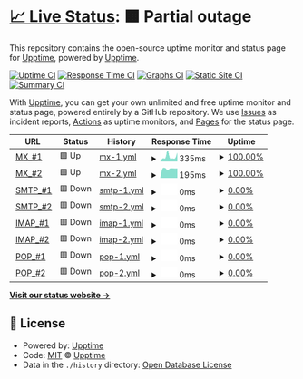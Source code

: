 # [📈 Live Status](https://upptime.github.io/upptime): <!--live status--> **🟧 Partial outage**

This repository contains the open-source uptime monitor and status page for [Upptime](https://upptime.js.org), powered by [Upptime](https://github.com/upptime/upptime).

[![Uptime CI](https://github.com/illimited-wolf/sa-m/workflows/Uptime%20CI/badge.svg)](https://github.com/illimited-wolf/sa-m/actions?query=workflow%3A%22Uptime+CI%22)
[![Response Time CI](https://github.com/illimited-wolf/sa-m/workflows/Response%20Time%20CI/badge.svg)](https://github.com/illimited-wolf/sa-m/actions?query=workflow%3A%22Response+Time+CI%22)
[![Graphs CI](https://github.com/illimited-wolf/sa-m/workflows/Graphs%20CI/badge.svg)](https://github.com/illimited-wolf/sa-m/actions?query=workflow%3A%22Graphs+CI%22)
[![Static Site CI](https://github.com/illimited-wolf/sa-m/workflows/Static%20Site%20CI/badge.svg)](https://github.com/illimited-wolf/sa-m/actions?query=workflow%3A%22Static+Site+CI%22)
[![Summary CI](https://github.com/illimited-wolf/sa-m/workflows/Summary%20CI/badge.svg)](https://github.com/illimited-wolf/sa-m/actions?query=workflow%3A%22Summary+CI%22)

With [Upptime](https://upptime.js.org), you can get your own unlimited and free uptime monitor and status page, powered entirely by a GitHub repository. We use [Issues](https://github.com/upptime/upptime/issues) as incident reports, [Actions](https://github.com/illimited-wolf/sa-m/actions) as uptime monitors, and [Pages](https://upptime.github.io/upptime) for the status page.

<!--start: status pages-->
<!-- This summary is generated by Upptime (https://github.com/upptime/upptime) -->
<!-- Do not edit this manually, your changes will be overwritten -->
<!-- prettier-ignore -->
| URL | Status | History | Response Time | Uptime |
| --- | ------ | ------- | ------------- | ------ |
| <img alt="" src="https://icons.duckduckgo.com/ip3/null.ico" height="13"> [MX_#1](202.175.34.59) | 🟩 Up | [mx-1.yml](https://github.com/illimited-wolf/sa-m/commits/HEAD/history/mx-1.yml) | <details><summary><img alt="Response time graph" src="./graphs/mx-1/response-time-week.png" height="20"> 335ms</summary><br><a href="https://illimited-wolf.github.io/sa-m/history/mx-1"><img alt="Response time 251" src="https://img.shields.io/endpoint?url=https%3A%2F%2Fraw.githubusercontent.com%2Fillimited-wolf%2Fsa-m%2FHEAD%2Fapi%2Fmx-1%2Fresponse-time.json"></a><br><a href="https://illimited-wolf.github.io/sa-m/history/mx-1"><img alt="24-hour response time 159" src="https://img.shields.io/endpoint?url=https%3A%2F%2Fraw.githubusercontent.com%2Fillimited-wolf%2Fsa-m%2FHEAD%2Fapi%2Fmx-1%2Fresponse-time-day.json"></a><br><a href="https://illimited-wolf.github.io/sa-m/history/mx-1"><img alt="7-day response time 335" src="https://img.shields.io/endpoint?url=https%3A%2F%2Fraw.githubusercontent.com%2Fillimited-wolf%2Fsa-m%2FHEAD%2Fapi%2Fmx-1%2Fresponse-time-week.json"></a><br><a href="https://illimited-wolf.github.io/sa-m/history/mx-1"><img alt="30-day response time 287" src="https://img.shields.io/endpoint?url=https%3A%2F%2Fraw.githubusercontent.com%2Fillimited-wolf%2Fsa-m%2FHEAD%2Fapi%2Fmx-1%2Fresponse-time-month.json"></a><br><a href="https://illimited-wolf.github.io/sa-m/history/mx-1"><img alt="1-year response time 251" src="https://img.shields.io/endpoint?url=https%3A%2F%2Fraw.githubusercontent.com%2Fillimited-wolf%2Fsa-m%2FHEAD%2Fapi%2Fmx-1%2Fresponse-time-year.json"></a></details> | <details><summary><a href="https://illimited-wolf.github.io/sa-m/history/mx-1">100.00%</a></summary><a href="https://illimited-wolf.github.io/sa-m/history/mx-1"><img alt="All-time uptime 99.20%" src="https://img.shields.io/endpoint?url=https%3A%2F%2Fraw.githubusercontent.com%2Fillimited-wolf%2Fsa-m%2FHEAD%2Fapi%2Fmx-1%2Fuptime.json"></a><br><a href="https://illimited-wolf.github.io/sa-m/history/mx-1"><img alt="24-hour uptime 100.00%" src="https://img.shields.io/endpoint?url=https%3A%2F%2Fraw.githubusercontent.com%2Fillimited-wolf%2Fsa-m%2FHEAD%2Fapi%2Fmx-1%2Fuptime-day.json"></a><br><a href="https://illimited-wolf.github.io/sa-m/history/mx-1"><img alt="7-day uptime 100.00%" src="https://img.shields.io/endpoint?url=https%3A%2F%2Fraw.githubusercontent.com%2Fillimited-wolf%2Fsa-m%2FHEAD%2Fapi%2Fmx-1%2Fuptime-week.json"></a><br><a href="https://illimited-wolf.github.io/sa-m/history/mx-1"><img alt="30-day uptime 93.29%" src="https://img.shields.io/endpoint?url=https%3A%2F%2Fraw.githubusercontent.com%2Fillimited-wolf%2Fsa-m%2FHEAD%2Fapi%2Fmx-1%2Fuptime-month.json"></a><br><a href="https://illimited-wolf.github.io/sa-m/history/mx-1"><img alt="1-year uptime 99.20%" src="https://img.shields.io/endpoint?url=https%3A%2F%2Fraw.githubusercontent.com%2Fillimited-wolf%2Fsa-m%2FHEAD%2Fapi%2Fmx-1%2Fuptime-year.json"></a></details>
| <img alt="" src="https://icons.duckduckgo.com/ip3/null.ico" height="13"> [MX_#2](43.247.27.59) | 🟩 Up | [mx-2.yml](https://github.com/illimited-wolf/sa-m/commits/HEAD/history/mx-2.yml) | <details><summary><img alt="Response time graph" src="./graphs/mx-2/response-time-week.png" height="20"> 195ms</summary><br><a href="https://illimited-wolf.github.io/sa-m/history/mx-2"><img alt="Response time 229" src="https://img.shields.io/endpoint?url=https%3A%2F%2Fraw.githubusercontent.com%2Fillimited-wolf%2Fsa-m%2FHEAD%2Fapi%2Fmx-2%2Fresponse-time.json"></a><br><a href="https://illimited-wolf.github.io/sa-m/history/mx-2"><img alt="24-hour response time 163" src="https://img.shields.io/endpoint?url=https%3A%2F%2Fraw.githubusercontent.com%2Fillimited-wolf%2Fsa-m%2FHEAD%2Fapi%2Fmx-2%2Fresponse-time-day.json"></a><br><a href="https://illimited-wolf.github.io/sa-m/history/mx-2"><img alt="7-day response time 195" src="https://img.shields.io/endpoint?url=https%3A%2F%2Fraw.githubusercontent.com%2Fillimited-wolf%2Fsa-m%2FHEAD%2Fapi%2Fmx-2%2Fresponse-time-week.json"></a><br><a href="https://illimited-wolf.github.io/sa-m/history/mx-2"><img alt="30-day response time 199" src="https://img.shields.io/endpoint?url=https%3A%2F%2Fraw.githubusercontent.com%2Fillimited-wolf%2Fsa-m%2FHEAD%2Fapi%2Fmx-2%2Fresponse-time-month.json"></a><br><a href="https://illimited-wolf.github.io/sa-m/history/mx-2"><img alt="1-year response time 229" src="https://img.shields.io/endpoint?url=https%3A%2F%2Fraw.githubusercontent.com%2Fillimited-wolf%2Fsa-m%2FHEAD%2Fapi%2Fmx-2%2Fresponse-time-year.json"></a></details> | <details><summary><a href="https://illimited-wolf.github.io/sa-m/history/mx-2">100.00%</a></summary><a href="https://illimited-wolf.github.io/sa-m/history/mx-2"><img alt="All-time uptime 99.20%" src="https://img.shields.io/endpoint?url=https%3A%2F%2Fraw.githubusercontent.com%2Fillimited-wolf%2Fsa-m%2FHEAD%2Fapi%2Fmx-2%2Fuptime.json"></a><br><a href="https://illimited-wolf.github.io/sa-m/history/mx-2"><img alt="24-hour uptime 100.00%" src="https://img.shields.io/endpoint?url=https%3A%2F%2Fraw.githubusercontent.com%2Fillimited-wolf%2Fsa-m%2FHEAD%2Fapi%2Fmx-2%2Fuptime-day.json"></a><br><a href="https://illimited-wolf.github.io/sa-m/history/mx-2"><img alt="7-day uptime 100.00%" src="https://img.shields.io/endpoint?url=https%3A%2F%2Fraw.githubusercontent.com%2Fillimited-wolf%2Fsa-m%2FHEAD%2Fapi%2Fmx-2%2Fuptime-week.json"></a><br><a href="https://illimited-wolf.github.io/sa-m/history/mx-2"><img alt="30-day uptime 93.29%" src="https://img.shields.io/endpoint?url=https%3A%2F%2Fraw.githubusercontent.com%2Fillimited-wolf%2Fsa-m%2FHEAD%2Fapi%2Fmx-2%2Fuptime-month.json"></a><br><a href="https://illimited-wolf.github.io/sa-m/history/mx-2"><img alt="1-year uptime 99.20%" src="https://img.shields.io/endpoint?url=https%3A%2F%2Fraw.githubusercontent.com%2Fillimited-wolf%2Fsa-m%2FHEAD%2Fapi%2Fmx-2%2Fuptime-year.json"></a></details>
| <img alt="" src="https://icons.duckduckgo.com/ip3/null.ico" height="13"> [SMTP_#1](43.247.27.58) | 🟥 Down | [smtp-1.yml](https://github.com/illimited-wolf/sa-m/commits/HEAD/history/smtp-1.yml) | <details><summary><img alt="Response time graph" src="./graphs/smtp-1/response-time-week.png" height="20"> 0ms</summary><br><a href="https://illimited-wolf.github.io/sa-m/history/smtp-1"><img alt="Response time 210" src="https://img.shields.io/endpoint?url=https%3A%2F%2Fraw.githubusercontent.com%2Fillimited-wolf%2Fsa-m%2FHEAD%2Fapi%2Fsmtp-1%2Fresponse-time.json"></a><br><a href="https://illimited-wolf.github.io/sa-m/history/smtp-1"><img alt="24-hour response time 0" src="https://img.shields.io/endpoint?url=https%3A%2F%2Fraw.githubusercontent.com%2Fillimited-wolf%2Fsa-m%2FHEAD%2Fapi%2Fsmtp-1%2Fresponse-time-day.json"></a><br><a href="https://illimited-wolf.github.io/sa-m/history/smtp-1"><img alt="7-day response time 0" src="https://img.shields.io/endpoint?url=https%3A%2F%2Fraw.githubusercontent.com%2Fillimited-wolf%2Fsa-m%2FHEAD%2Fapi%2Fsmtp-1%2Fresponse-time-week.json"></a><br><a href="https://illimited-wolf.github.io/sa-m/history/smtp-1"><img alt="30-day response time 0" src="https://img.shields.io/endpoint?url=https%3A%2F%2Fraw.githubusercontent.com%2Fillimited-wolf%2Fsa-m%2FHEAD%2Fapi%2Fsmtp-1%2Fresponse-time-month.json"></a><br><a href="https://illimited-wolf.github.io/sa-m/history/smtp-1"><img alt="1-year response time 210" src="https://img.shields.io/endpoint?url=https%3A%2F%2Fraw.githubusercontent.com%2Fillimited-wolf%2Fsa-m%2FHEAD%2Fapi%2Fsmtp-1%2Fresponse-time-year.json"></a></details> | <details><summary><a href="https://illimited-wolf.github.io/sa-m/history/smtp-1">0.00%</a></summary><a href="https://illimited-wolf.github.io/sa-m/history/smtp-1"><img alt="All-time uptime 67.60%" src="https://img.shields.io/endpoint?url=https%3A%2F%2Fraw.githubusercontent.com%2Fillimited-wolf%2Fsa-m%2FHEAD%2Fapi%2Fsmtp-1%2Fuptime.json"></a><br><a href="https://illimited-wolf.github.io/sa-m/history/smtp-1"><img alt="24-hour uptime 0.00%" src="https://img.shields.io/endpoint?url=https%3A%2F%2Fraw.githubusercontent.com%2Fillimited-wolf%2Fsa-m%2FHEAD%2Fapi%2Fsmtp-1%2Fuptime-day.json"></a><br><a href="https://illimited-wolf.github.io/sa-m/history/smtp-1"><img alt="7-day uptime 0.00%" src="https://img.shields.io/endpoint?url=https%3A%2F%2Fraw.githubusercontent.com%2Fillimited-wolf%2Fsa-m%2FHEAD%2Fapi%2Fsmtp-1%2Fuptime-week.json"></a><br><a href="https://illimited-wolf.github.io/sa-m/history/smtp-1"><img alt="30-day uptime 1.38%" src="https://img.shields.io/endpoint?url=https%3A%2F%2Fraw.githubusercontent.com%2Fillimited-wolf%2Fsa-m%2FHEAD%2Fapi%2Fsmtp-1%2Fuptime-month.json"></a><br><a href="https://illimited-wolf.github.io/sa-m/history/smtp-1"><img alt="1-year uptime 67.60%" src="https://img.shields.io/endpoint?url=https%3A%2F%2Fraw.githubusercontent.com%2Fillimited-wolf%2Fsa-m%2FHEAD%2Fapi%2Fsmtp-1%2Fuptime-year.json"></a></details>
| <img alt="" src="https://icons.duckduckgo.com/ip3/null.ico" height="13"> [SMTP_#2](202.175.34.58) | 🟥 Down | [smtp-2.yml](https://github.com/illimited-wolf/sa-m/commits/HEAD/history/smtp-2.yml) | <details><summary><img alt="Response time graph" src="./graphs/smtp-2/response-time-week.png" height="20"> 0ms</summary><br><a href="https://illimited-wolf.github.io/sa-m/history/smtp-2"><img alt="Response time 227" src="https://img.shields.io/endpoint?url=https%3A%2F%2Fraw.githubusercontent.com%2Fillimited-wolf%2Fsa-m%2FHEAD%2Fapi%2Fsmtp-2%2Fresponse-time.json"></a><br><a href="https://illimited-wolf.github.io/sa-m/history/smtp-2"><img alt="24-hour response time 0" src="https://img.shields.io/endpoint?url=https%3A%2F%2Fraw.githubusercontent.com%2Fillimited-wolf%2Fsa-m%2FHEAD%2Fapi%2Fsmtp-2%2Fresponse-time-day.json"></a><br><a href="https://illimited-wolf.github.io/sa-m/history/smtp-2"><img alt="7-day response time 0" src="https://img.shields.io/endpoint?url=https%3A%2F%2Fraw.githubusercontent.com%2Fillimited-wolf%2Fsa-m%2FHEAD%2Fapi%2Fsmtp-2%2Fresponse-time-week.json"></a><br><a href="https://illimited-wolf.github.io/sa-m/history/smtp-2"><img alt="30-day response time 0" src="https://img.shields.io/endpoint?url=https%3A%2F%2Fraw.githubusercontent.com%2Fillimited-wolf%2Fsa-m%2FHEAD%2Fapi%2Fsmtp-2%2Fresponse-time-month.json"></a><br><a href="https://illimited-wolf.github.io/sa-m/history/smtp-2"><img alt="1-year response time 227" src="https://img.shields.io/endpoint?url=https%3A%2F%2Fraw.githubusercontent.com%2Fillimited-wolf%2Fsa-m%2FHEAD%2Fapi%2Fsmtp-2%2Fresponse-time-year.json"></a></details> | <details><summary><a href="https://illimited-wolf.github.io/sa-m/history/smtp-2">0.00%</a></summary><a href="https://illimited-wolf.github.io/sa-m/history/smtp-2"><img alt="All-time uptime 67.60%" src="https://img.shields.io/endpoint?url=https%3A%2F%2Fraw.githubusercontent.com%2Fillimited-wolf%2Fsa-m%2FHEAD%2Fapi%2Fsmtp-2%2Fuptime.json"></a><br><a href="https://illimited-wolf.github.io/sa-m/history/smtp-2"><img alt="24-hour uptime 0.00%" src="https://img.shields.io/endpoint?url=https%3A%2F%2Fraw.githubusercontent.com%2Fillimited-wolf%2Fsa-m%2FHEAD%2Fapi%2Fsmtp-2%2Fuptime-day.json"></a><br><a href="https://illimited-wolf.github.io/sa-m/history/smtp-2"><img alt="7-day uptime 0.00%" src="https://img.shields.io/endpoint?url=https%3A%2F%2Fraw.githubusercontent.com%2Fillimited-wolf%2Fsa-m%2FHEAD%2Fapi%2Fsmtp-2%2Fuptime-week.json"></a><br><a href="https://illimited-wolf.github.io/sa-m/history/smtp-2"><img alt="30-day uptime 1.38%" src="https://img.shields.io/endpoint?url=https%3A%2F%2Fraw.githubusercontent.com%2Fillimited-wolf%2Fsa-m%2FHEAD%2Fapi%2Fsmtp-2%2Fuptime-month.json"></a><br><a href="https://illimited-wolf.github.io/sa-m/history/smtp-2"><img alt="1-year uptime 67.60%" src="https://img.shields.io/endpoint?url=https%3A%2F%2Fraw.githubusercontent.com%2Fillimited-wolf%2Fsa-m%2FHEAD%2Fapi%2Fsmtp-2%2Fuptime-year.json"></a></details>
| <img alt="" src="https://icons.duckduckgo.com/ip3/null.ico" height="13"> [IMAP_#1](43.247.27.58) | 🟥 Down | [imap-1.yml](https://github.com/illimited-wolf/sa-m/commits/HEAD/history/imap-1.yml) | <details><summary><img alt="Response time graph" src="./graphs/imap-1/response-time-week.png" height="20"> 0ms</summary><br><a href="https://illimited-wolf.github.io/sa-m/history/imap-1"><img alt="Response time 231" src="https://img.shields.io/endpoint?url=https%3A%2F%2Fraw.githubusercontent.com%2Fillimited-wolf%2Fsa-m%2FHEAD%2Fapi%2Fimap-1%2Fresponse-time.json"></a><br><a href="https://illimited-wolf.github.io/sa-m/history/imap-1"><img alt="24-hour response time 0" src="https://img.shields.io/endpoint?url=https%3A%2F%2Fraw.githubusercontent.com%2Fillimited-wolf%2Fsa-m%2FHEAD%2Fapi%2Fimap-1%2Fresponse-time-day.json"></a><br><a href="https://illimited-wolf.github.io/sa-m/history/imap-1"><img alt="7-day response time 0" src="https://img.shields.io/endpoint?url=https%3A%2F%2Fraw.githubusercontent.com%2Fillimited-wolf%2Fsa-m%2FHEAD%2Fapi%2Fimap-1%2Fresponse-time-week.json"></a><br><a href="https://illimited-wolf.github.io/sa-m/history/imap-1"><img alt="30-day response time 0" src="https://img.shields.io/endpoint?url=https%3A%2F%2Fraw.githubusercontent.com%2Fillimited-wolf%2Fsa-m%2FHEAD%2Fapi%2Fimap-1%2Fresponse-time-month.json"></a><br><a href="https://illimited-wolf.github.io/sa-m/history/imap-1"><img alt="1-year response time 231" src="https://img.shields.io/endpoint?url=https%3A%2F%2Fraw.githubusercontent.com%2Fillimited-wolf%2Fsa-m%2FHEAD%2Fapi%2Fimap-1%2Fresponse-time-year.json"></a></details> | <details><summary><a href="https://illimited-wolf.github.io/sa-m/history/imap-1">0.00%</a></summary><a href="https://illimited-wolf.github.io/sa-m/history/imap-1"><img alt="All-time uptime 67.60%" src="https://img.shields.io/endpoint?url=https%3A%2F%2Fraw.githubusercontent.com%2Fillimited-wolf%2Fsa-m%2FHEAD%2Fapi%2Fimap-1%2Fuptime.json"></a><br><a href="https://illimited-wolf.github.io/sa-m/history/imap-1"><img alt="24-hour uptime 0.00%" src="https://img.shields.io/endpoint?url=https%3A%2F%2Fraw.githubusercontent.com%2Fillimited-wolf%2Fsa-m%2FHEAD%2Fapi%2Fimap-1%2Fuptime-day.json"></a><br><a href="https://illimited-wolf.github.io/sa-m/history/imap-1"><img alt="7-day uptime 0.00%" src="https://img.shields.io/endpoint?url=https%3A%2F%2Fraw.githubusercontent.com%2Fillimited-wolf%2Fsa-m%2FHEAD%2Fapi%2Fimap-1%2Fuptime-week.json"></a><br><a href="https://illimited-wolf.github.io/sa-m/history/imap-1"><img alt="30-day uptime 1.38%" src="https://img.shields.io/endpoint?url=https%3A%2F%2Fraw.githubusercontent.com%2Fillimited-wolf%2Fsa-m%2FHEAD%2Fapi%2Fimap-1%2Fuptime-month.json"></a><br><a href="https://illimited-wolf.github.io/sa-m/history/imap-1"><img alt="1-year uptime 67.60%" src="https://img.shields.io/endpoint?url=https%3A%2F%2Fraw.githubusercontent.com%2Fillimited-wolf%2Fsa-m%2FHEAD%2Fapi%2Fimap-1%2Fuptime-year.json"></a></details>
| <img alt="" src="https://icons.duckduckgo.com/ip3/null.ico" height="13"> [IMAP_#2](202.175.34.58) | 🟥 Down | [imap-2.yml](https://github.com/illimited-wolf/sa-m/commits/HEAD/history/imap-2.yml) | <details><summary><img alt="Response time graph" src="./graphs/imap-2/response-time-week.png" height="20"> 0ms</summary><br><a href="https://illimited-wolf.github.io/sa-m/history/imap-2"><img alt="Response time 217" src="https://img.shields.io/endpoint?url=https%3A%2F%2Fraw.githubusercontent.com%2Fillimited-wolf%2Fsa-m%2FHEAD%2Fapi%2Fimap-2%2Fresponse-time.json"></a><br><a href="https://illimited-wolf.github.io/sa-m/history/imap-2"><img alt="24-hour response time 0" src="https://img.shields.io/endpoint?url=https%3A%2F%2Fraw.githubusercontent.com%2Fillimited-wolf%2Fsa-m%2FHEAD%2Fapi%2Fimap-2%2Fresponse-time-day.json"></a><br><a href="https://illimited-wolf.github.io/sa-m/history/imap-2"><img alt="7-day response time 0" src="https://img.shields.io/endpoint?url=https%3A%2F%2Fraw.githubusercontent.com%2Fillimited-wolf%2Fsa-m%2FHEAD%2Fapi%2Fimap-2%2Fresponse-time-week.json"></a><br><a href="https://illimited-wolf.github.io/sa-m/history/imap-2"><img alt="30-day response time 0" src="https://img.shields.io/endpoint?url=https%3A%2F%2Fraw.githubusercontent.com%2Fillimited-wolf%2Fsa-m%2FHEAD%2Fapi%2Fimap-2%2Fresponse-time-month.json"></a><br><a href="https://illimited-wolf.github.io/sa-m/history/imap-2"><img alt="1-year response time 217" src="https://img.shields.io/endpoint?url=https%3A%2F%2Fraw.githubusercontent.com%2Fillimited-wolf%2Fsa-m%2FHEAD%2Fapi%2Fimap-2%2Fresponse-time-year.json"></a></details> | <details><summary><a href="https://illimited-wolf.github.io/sa-m/history/imap-2">0.00%</a></summary><a href="https://illimited-wolf.github.io/sa-m/history/imap-2"><img alt="All-time uptime 67.60%" src="https://img.shields.io/endpoint?url=https%3A%2F%2Fraw.githubusercontent.com%2Fillimited-wolf%2Fsa-m%2FHEAD%2Fapi%2Fimap-2%2Fuptime.json"></a><br><a href="https://illimited-wolf.github.io/sa-m/history/imap-2"><img alt="24-hour uptime 0.00%" src="https://img.shields.io/endpoint?url=https%3A%2F%2Fraw.githubusercontent.com%2Fillimited-wolf%2Fsa-m%2FHEAD%2Fapi%2Fimap-2%2Fuptime-day.json"></a><br><a href="https://illimited-wolf.github.io/sa-m/history/imap-2"><img alt="7-day uptime 0.00%" src="https://img.shields.io/endpoint?url=https%3A%2F%2Fraw.githubusercontent.com%2Fillimited-wolf%2Fsa-m%2FHEAD%2Fapi%2Fimap-2%2Fuptime-week.json"></a><br><a href="https://illimited-wolf.github.io/sa-m/history/imap-2"><img alt="30-day uptime 1.38%" src="https://img.shields.io/endpoint?url=https%3A%2F%2Fraw.githubusercontent.com%2Fillimited-wolf%2Fsa-m%2FHEAD%2Fapi%2Fimap-2%2Fuptime-month.json"></a><br><a href="https://illimited-wolf.github.io/sa-m/history/imap-2"><img alt="1-year uptime 67.60%" src="https://img.shields.io/endpoint?url=https%3A%2F%2Fraw.githubusercontent.com%2Fillimited-wolf%2Fsa-m%2FHEAD%2Fapi%2Fimap-2%2Fuptime-year.json"></a></details>
| <img alt="" src="https://icons.duckduckgo.com/ip3/null.ico" height="13"> [POP_#1](43.247.27.58) | 🟥 Down | [pop-1.yml](https://github.com/illimited-wolf/sa-m/commits/HEAD/history/pop-1.yml) | <details><summary><img alt="Response time graph" src="./graphs/pop-1/response-time-week.png" height="20"> 0ms</summary><br><a href="https://illimited-wolf.github.io/sa-m/history/pop-1"><img alt="Response time 218" src="https://img.shields.io/endpoint?url=https%3A%2F%2Fraw.githubusercontent.com%2Fillimited-wolf%2Fsa-m%2FHEAD%2Fapi%2Fpop-1%2Fresponse-time.json"></a><br><a href="https://illimited-wolf.github.io/sa-m/history/pop-1"><img alt="24-hour response time 0" src="https://img.shields.io/endpoint?url=https%3A%2F%2Fraw.githubusercontent.com%2Fillimited-wolf%2Fsa-m%2FHEAD%2Fapi%2Fpop-1%2Fresponse-time-day.json"></a><br><a href="https://illimited-wolf.github.io/sa-m/history/pop-1"><img alt="7-day response time 0" src="https://img.shields.io/endpoint?url=https%3A%2F%2Fraw.githubusercontent.com%2Fillimited-wolf%2Fsa-m%2FHEAD%2Fapi%2Fpop-1%2Fresponse-time-week.json"></a><br><a href="https://illimited-wolf.github.io/sa-m/history/pop-1"><img alt="30-day response time 0" src="https://img.shields.io/endpoint?url=https%3A%2F%2Fraw.githubusercontent.com%2Fillimited-wolf%2Fsa-m%2FHEAD%2Fapi%2Fpop-1%2Fresponse-time-month.json"></a><br><a href="https://illimited-wolf.github.io/sa-m/history/pop-1"><img alt="1-year response time 218" src="https://img.shields.io/endpoint?url=https%3A%2F%2Fraw.githubusercontent.com%2Fillimited-wolf%2Fsa-m%2FHEAD%2Fapi%2Fpop-1%2Fresponse-time-year.json"></a></details> | <details><summary><a href="https://illimited-wolf.github.io/sa-m/history/pop-1">0.00%</a></summary><a href="https://illimited-wolf.github.io/sa-m/history/pop-1"><img alt="All-time uptime 67.60%" src="https://img.shields.io/endpoint?url=https%3A%2F%2Fraw.githubusercontent.com%2Fillimited-wolf%2Fsa-m%2FHEAD%2Fapi%2Fpop-1%2Fuptime.json"></a><br><a href="https://illimited-wolf.github.io/sa-m/history/pop-1"><img alt="24-hour uptime 0.00%" src="https://img.shields.io/endpoint?url=https%3A%2F%2Fraw.githubusercontent.com%2Fillimited-wolf%2Fsa-m%2FHEAD%2Fapi%2Fpop-1%2Fuptime-day.json"></a><br><a href="https://illimited-wolf.github.io/sa-m/history/pop-1"><img alt="7-day uptime 0.00%" src="https://img.shields.io/endpoint?url=https%3A%2F%2Fraw.githubusercontent.com%2Fillimited-wolf%2Fsa-m%2FHEAD%2Fapi%2Fpop-1%2Fuptime-week.json"></a><br><a href="https://illimited-wolf.github.io/sa-m/history/pop-1"><img alt="30-day uptime 1.38%" src="https://img.shields.io/endpoint?url=https%3A%2F%2Fraw.githubusercontent.com%2Fillimited-wolf%2Fsa-m%2FHEAD%2Fapi%2Fpop-1%2Fuptime-month.json"></a><br><a href="https://illimited-wolf.github.io/sa-m/history/pop-1"><img alt="1-year uptime 67.60%" src="https://img.shields.io/endpoint?url=https%3A%2F%2Fraw.githubusercontent.com%2Fillimited-wolf%2Fsa-m%2FHEAD%2Fapi%2Fpop-1%2Fuptime-year.json"></a></details>
| <img alt="" src="https://icons.duckduckgo.com/ip3/null.ico" height="13"> [POP_#2](202.175.34.58) | 🟥 Down | [pop-2.yml](https://github.com/illimited-wolf/sa-m/commits/HEAD/history/pop-2.yml) | <details><summary><img alt="Response time graph" src="./graphs/pop-2/response-time-week.png" height="20"> 0ms</summary><br><a href="https://illimited-wolf.github.io/sa-m/history/pop-2"><img alt="Response time 236" src="https://img.shields.io/endpoint?url=https%3A%2F%2Fraw.githubusercontent.com%2Fillimited-wolf%2Fsa-m%2FHEAD%2Fapi%2Fpop-2%2Fresponse-time.json"></a><br><a href="https://illimited-wolf.github.io/sa-m/history/pop-2"><img alt="24-hour response time 0" src="https://img.shields.io/endpoint?url=https%3A%2F%2Fraw.githubusercontent.com%2Fillimited-wolf%2Fsa-m%2FHEAD%2Fapi%2Fpop-2%2Fresponse-time-day.json"></a><br><a href="https://illimited-wolf.github.io/sa-m/history/pop-2"><img alt="7-day response time 0" src="https://img.shields.io/endpoint?url=https%3A%2F%2Fraw.githubusercontent.com%2Fillimited-wolf%2Fsa-m%2FHEAD%2Fapi%2Fpop-2%2Fresponse-time-week.json"></a><br><a href="https://illimited-wolf.github.io/sa-m/history/pop-2"><img alt="30-day response time 0" src="https://img.shields.io/endpoint?url=https%3A%2F%2Fraw.githubusercontent.com%2Fillimited-wolf%2Fsa-m%2FHEAD%2Fapi%2Fpop-2%2Fresponse-time-month.json"></a><br><a href="https://illimited-wolf.github.io/sa-m/history/pop-2"><img alt="1-year response time 236" src="https://img.shields.io/endpoint?url=https%3A%2F%2Fraw.githubusercontent.com%2Fillimited-wolf%2Fsa-m%2FHEAD%2Fapi%2Fpop-2%2Fresponse-time-year.json"></a></details> | <details><summary><a href="https://illimited-wolf.github.io/sa-m/history/pop-2">0.00%</a></summary><a href="https://illimited-wolf.github.io/sa-m/history/pop-2"><img alt="All-time uptime 67.60%" src="https://img.shields.io/endpoint?url=https%3A%2F%2Fraw.githubusercontent.com%2Fillimited-wolf%2Fsa-m%2FHEAD%2Fapi%2Fpop-2%2Fuptime.json"></a><br><a href="https://illimited-wolf.github.io/sa-m/history/pop-2"><img alt="24-hour uptime 0.00%" src="https://img.shields.io/endpoint?url=https%3A%2F%2Fraw.githubusercontent.com%2Fillimited-wolf%2Fsa-m%2FHEAD%2Fapi%2Fpop-2%2Fuptime-day.json"></a><br><a href="https://illimited-wolf.github.io/sa-m/history/pop-2"><img alt="7-day uptime 0.00%" src="https://img.shields.io/endpoint?url=https%3A%2F%2Fraw.githubusercontent.com%2Fillimited-wolf%2Fsa-m%2FHEAD%2Fapi%2Fpop-2%2Fuptime-week.json"></a><br><a href="https://illimited-wolf.github.io/sa-m/history/pop-2"><img alt="30-day uptime 1.38%" src="https://img.shields.io/endpoint?url=https%3A%2F%2Fraw.githubusercontent.com%2Fillimited-wolf%2Fsa-m%2FHEAD%2Fapi%2Fpop-2%2Fuptime-month.json"></a><br><a href="https://illimited-wolf.github.io/sa-m/history/pop-2"><img alt="1-year uptime 67.60%" src="https://img.shields.io/endpoint?url=https%3A%2F%2Fraw.githubusercontent.com%2Fillimited-wolf%2Fsa-m%2FHEAD%2Fapi%2Fpop-2%2Fuptime-year.json"></a></details>

<!--end: status pages-->

[**Visit our status website →**](https://upptime.github.io/upptime)

## 📄 License

- Powered by: [Upptime](https://github.com/upptime/upptime)
- Code: [MIT](./LICENSE) © [Upptime](https://upptime.js.org)
- Data in the `./history` directory: [Open Database License](https://opendatacommons.org/licenses/odbl/1-0/)
